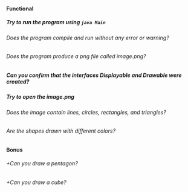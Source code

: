 #### Functional

##### Try to run the program using `java Main`

###### Does the program compile and run without any error or warning?

###### Does the program produce a png file called image.png?

##### Can you confirm that the interfaces Displayable and Drawable were created?

##### Try to open the image.png

###### Does the image contain lines, circles, rectangles, and triangles?

###### Are the shapes drawn with different colors?

#### Bonus

###### +Can you draw a pentagon?

###### +Can you draw a cube?
